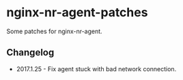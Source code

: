 # nginx-nr-agent-patches

Some patches for nginx-nr-agent.

## Changelog

- 2017.1.25 - Fix agent stuck with bad network connection.